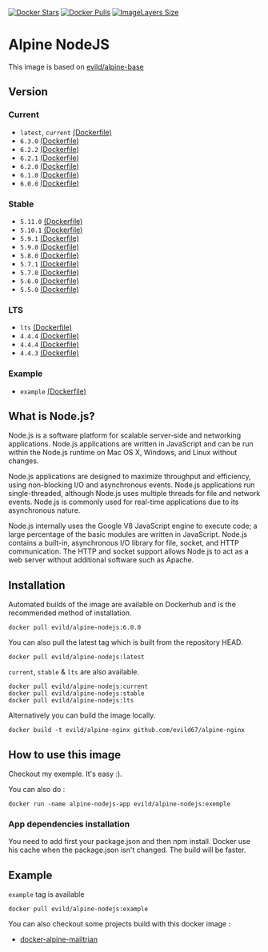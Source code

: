 [![Docker Stars](https://img.shields.io/docker/stars/evild/alpine-nodejs.svg?style=flat-square)](https://hub.docker.com/r/evild/alpine-nodejs/)
[![Docker Pulls](https://img.shields.io/docker/pulls/evild/alpine-nodejs.svg?style=flat-square)](https://hub.docker.com/r/evild/alpine-nodejs/)
[![ImageLayers Size](https://img.shields.io/imagelayers/image-size/evild/alpine-nodejs/latest.svg?style=flat-square)](https://hub.docker.com/r/evild/alpine-nodejs/)

# Alpine NodeJS

This image is based on [evild/alpine-base](https://hub.docker.com/r/evild/alpine-base/)

## Version

### Current

- `latest`, `current` [(Dockerfile)](https://github.com/Evild67/docker-alpine-nodejs/blob/master/current/Dockerfile)
- `6.3.0` [(Dockerfile)](https://github.com/Evild67/docker-alpine-nodejs/blob/73a4d335bcd20a4d0c2d6348e6e5e302031e843e/current/Dockerfile)
- `6.2.2` [(Dockerfile)](https://github.com/Evild67/docker-alpine-nodejs/blob/1d7aee99a4216b8139fee685f474aa23f015a43e/current/Dockerfile)
- `6.2.1` [(Dockerfile)](https://github.com/Evild67/docker-alpine-nodejs/blob/27faa5f1a4b1eb49d2aca0f922b8fb0079d65bd7/current/Dockerfile)
- `6.2.0` [(Dockerfile)](https://github.com/Evild67/docker-alpine-nodejs/blob/43728f9e4bb3bccbd4c57b0f572b34bdd27bad02/current/Dockerfile)
- `6.1.0` [(Dockerfile)](https://github.com/Evild67/docker-alpine-nodejs/blob/f9fb9b48727655a9edad9262c72549049dd4190b/current/Dockerfile)
- `6.0.0` [(Dockerfile)](https://github.com/Evild67/docker-alpine-nodejs/blob/f2b99b4cf1d99a48b44fdd2011e26c9e352d6456/current/Dockerfile)

### Stable

- `5.11.0` [(Dockerfile)](https://github.com/Evild67/docker-alpine-nodejs/blob/2083fc887f7755af8929316866253ec22093f73a/stable/Dockerfile)
- `5.10.1` [(Dockerfile)](https://github.com/Evild67/docker-alpine-nodejs/blob/44c593760d2605ff5e08c9fe163983da44acee04/Dockerfile)
- `5.9.1` [(Dockerfile)](https://github.com/Evild67/docker-alpine-nodejs/blob/8b4e594ba10e2cf87e3d2087199e39c5fccc74e3/Dockerfile)
- `5.9.0` [(Dockerfile)](https://github.com/Evild67/docker-alpine-nodejs/blob/fb829f7061bdb86d854aff13bc6991331bf94dec/Dockerfile)
- `5.8.0` [(Dockerfile)](https://github.com/Evild67/docker-alpine-nodejs/blob/5172a8c1573de21fcb07bbf7afdad0cb8c8d695a/Dockerfile)
- `5.7.1` [(Dockerfile)](https://github.com/Evild67/docker-alpine-nodejs/blob/c49fa818418aa201c1cc60a5b48d7c117a42503a/Dockerfile)
- `5.7.0` [(Dockerfile)](https://github.com/Evild67/docker-alpine-nodejs/blob/67ec1640485be383311efb2ecd309124c4669a31/Dockerfile)
- `5.6.0` [(Dockerfile)](https://github.com/Evild67/docker-alpine-nodejs/blob/5896ec1da4bb86c5f492242cbdfa7b12af89ab4a/Dockerfile)
- `5.5.0` [(Dockerfile)](https://github.com/Evild67/docker-alpine-nodejs/blob/522ec455133f03a6a85c742bfee3755f45053392/Dockerfile)

### LTS

- `lts` [(Dockerfile)](https://github.com/Evild67/docker-alpine-nodejs/blob/master/lts/Dockerfile)
- `4.4.4` [(Dockerfile)](https://github.com/Evild67/docker-alpine-nodejs/blob/2e709372e065c6886050a521231f384ac496187c/lts/Dockerfile)
- `4.4.4` [(Dockerfile)](https://github.com/Evild67/docker-alpine-nodejs/blob/534b9839516ba325565ce14130cf4eab5bcda5d3/lts/Dockerfile)
- `4.4.3` [(Dockerfile)](https://github.com/Evild67/docker-alpine-nodejs/blob/996cc3ab123c73cc5cd7774e6cfe4a385cc979c9/lts/Dockerfile)

### Example
- `example` [(Dockerfile)](https://github.com/Evild67/docker-alpine-nodejs/blob/master/example/Dockerfile)


## What is Node.js?

Node.js is a software platform for scalable server-side and networking applications. Node.js applications are written in JavaScript and can be run within the Node.js runtime on Mac OS X, Windows, and Linux without changes.

Node.js applications are designed to maximize throughput and efficiency, using non-blocking I/O and asynchronous events. Node.js applications run single-threaded, although Node.js uses multiple threads for file and network events. Node.js is commonly used for real-time applications due to its asynchronous nature.

Node.js internally uses the Google V8 JavaScript engine to execute code; a large percentage of the basic modules are written in JavaScript. Node.js contains a built-in, asynchronous I/O library for file, socket, and HTTP communication. The HTTP and socket support allows Node.js to act as a web server without additional software such as Apache.

## Installation
Automated builds of the image are available on Dockerhub and is the recommended method of installation.
```
docker pull evild/alpine-nodejs:6.0.0
```
You can also pull the latest tag which is built from the repository HEAD.
```
docker pull evild/alpine-nodejs:latest
```

`current`, `stable` & `lts` are also available.
```
docker pull evild/alpine-nodejs:current
docker pull evild/alpine-nodejs:stable
docker pull evild/alpine-nodejs:lts
```

Alternatively you can build the image locally.
```
docker build -t evild/alpine-nginx github.com/evild67/alpine-nginx
```

## How to use this image

Checkout my exemple. It's easy :).

You can also do :

```
docker run -name alpine-nodejs-app evild/alpine-nodejs:exemple
```

### App dependencies installation
You need to add first your package.json and then npm install. Docker use his cache when the package.json isn't changed. The build will be faster.

## Example

`example` tag is available 
```
docker pull evild/alpine-nodejs:example
```

You can also checkout some projects build with this docker image :

* [docker-alpine-mailtrian](https://github.com/Evild67/docker-alpine-mailtrain)